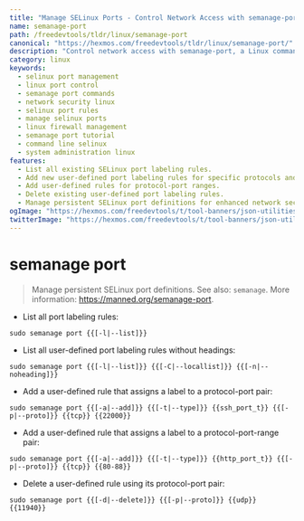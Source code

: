 ```yaml
---
title: "Manage SELinux Ports - Control Network Access with semanage-port | Free DevTools"
name: semanage-port
path: /freedevtools/tldr/linux/semanage-port
canonical: "https://hexmos.com/freedevtools/tldr/linux/semanage-port/"
description: "Control network access with semanage-port, a Linux command-line tool for managing SELinux port definitions. Add, delete, and list port rules easily. Free online tool, no registration required."
category: linux
keywords:
  - selinux port management
  - linux port control
  - semanage port commands
  - network security linux
  - selinux port rules
  - manage selinux ports
  - linux firewall management
  - semanage port tutorial
  - command line selinux
  - system administration linux
features:
  - List all existing SELinux port labeling rules.
  - Add new user-defined port labeling rules for specific protocols and ports.
  - Add user-defined rules for protocol-port ranges.
  - Delete existing user-defined port labeling rules.
  - Manage persistent SELinux port definitions for enhanced network security.
ogImage: "https://hexmos.com/freedevtools/t/tool-banners/json-utilities-banner.png"
twitterImage: "https://hexmos.com/freedevtools/t/tool-banners/json-utilities-banner.png"
---
```


# semanage port

> Manage persistent SELinux port definitions.
> See also: `semanage`.
> More information: <https://manned.org/semanage-port>.

- List all port labeling rules:

`sudo semanage port {{[-l|--list]}}`

- List all user-defined port labeling rules without headings:

`sudo semanage port {{[-l|--list]}} {{[-C|--locallist]}} {{[-n|--noheading]}}`

- Add a user-defined rule that assigns a label to a protocol-port pair:

`sudo semanage port {{[-a|--add]}} {{[-t|--type]}} {{ssh_port_t}} {{[-p|--proto]}} {{tcp}} {{22000}}`

- Add a user-defined rule that assigns a label to a protocol-port-range pair:

`sudo semanage port {{[-a|--add]}} {{[-t|--type]}} {{http_port_t}} {{[-p|--proto]}} {{tcp}} {{80-88}}`

- Delete a user-defined rule using its protocol-port pair:

`sudo semanage port {{[-d|--delete]}} {{[-p|--proto]}} {{udp}} {{11940}}`
